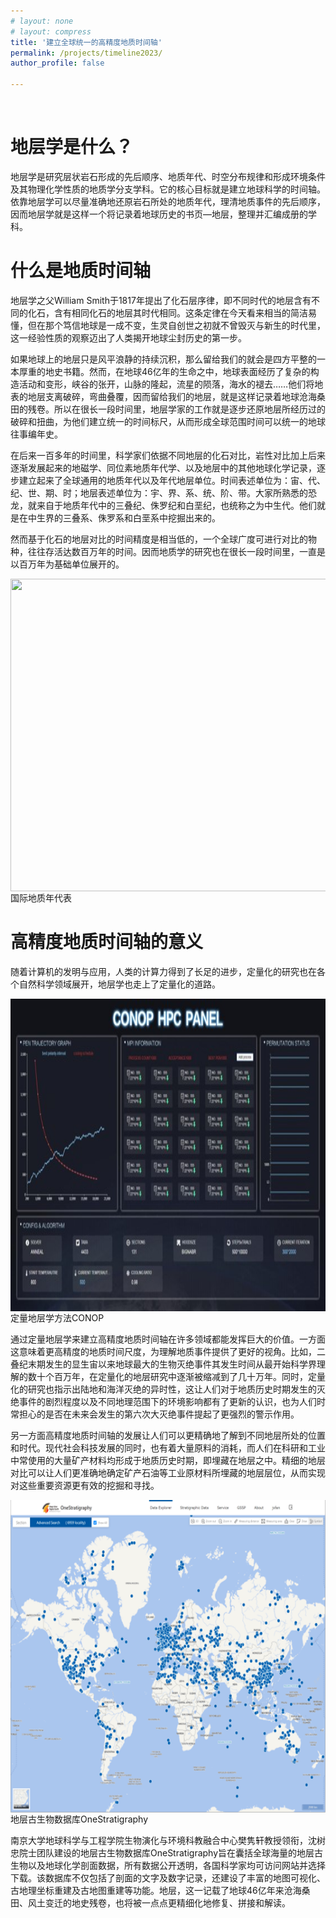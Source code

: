 ```yaml
---
# layout: none 
# layout: compress
title: '建立全球统一的高精度地质时间轴'
permalink: /projects/timeline2023/
author_profile: false
 
---
```


<br>

地层学是什么？
======
地层学是研究层状岩石形成的先后顺序、地质年代、时空分布规律和形成环境条件及其物理化学性质的地质学分支学科。它的核心目标就是建立地球科学的时间轴。依靠地层学可以尽量准确地还原岩石所处的地质年代，理清地质事件的先后顺序，因而地层学就是这样一个将记录着地球历史的书页—地层，整理并汇编成册的学科。

什么是地质时间轴
======
地层学之父William Smith于1817年提出了化石层序律，即不同时代的地层含有不同的化石，含有相同化石的地层其时代相同。这条定律在今天看来相当的简洁易懂，但在那个笃信地球是一成不变，生灵自创世之初就不曾毁灭与新生的时代里，这一经验性质的观察迈出了人类揭开地球尘封历史的第一步。

如果地球上的地层只是风平浪静的持续沉积，那么留给我们的就会是四方平整的一本厚重的地史书籍。然而，在地球46亿年的生命之中，地球表面经历了复杂的构造活动和变形，峡谷的张开，山脉的隆起，流星的陨落，海水的褪去……他们将地表的地层支离破碎，弯曲叠覆，因而留给我们的地层，就是这样记录着地球沧海桑田的残卷。所以在很长一段时间里，地层学家的工作就是逐步还原地层所经历过的破碎和扭曲，为他们建立统一的时间标尺，从而形成全球范围时间可以统一的地球往事编年史。

在后来一百多年的时间里，科学家们依据不同地层的化石对比，岩性对比加上后来逐渐发展起来的地磁学、同位素地质年代学、以及地层中的其他地球化学记录，逐步建立起来了全球通用的地质年代以及年代地层单位。时间表述单位为：宙、代、纪、世、期、时；地层表述单位为：宇、界、系、统、阶、带。大家所熟悉的恐龙，就来自于地质年代中的三叠纪、侏罗纪和白垩纪，也统称之为中生代。他们就是在中生界的三叠系、侏罗系和白垩系中挖掘出来的。

然而基于化石的地层对比的时间精度是相当低的，一个全球广度可进行对比的物种，往往存活达数百万年的时间。因而地质学的研究也在很长一段时间里，一直是以百万年为基础单位展开的。

<!-- ![photo1](/images/project/timeline2023/ChronostratChart2023-09.jpg) -->
<img src="/images/project/timeline2023/ChronostratChart2023-09.jpg" width = "800" height = "500" div align=center />
国际地质年代表

<br>


高精度地质时间轴的意义
======
随着计算机的发明与应用，人类的计算力得到了长足的进步，定量化的研究也在各个自然科学领域展开，地层学也走上了定量化的道路。

<img src="/images/project/timeline2023/conop.jpg" width = "800" height = "500" div align=center />
定量地层学方法CONOP
 
<!--   ![photo1](/images/project/timeline2023/conop.jpg)  -->



<br>

通过定量地层学来建立高精度地质时间轴在许多领域都能发挥巨大的价值。一方面这意味着更高精度的地质时间尺度，为理解地质事件提供了更好的视角。比如，二叠纪末期发生的显生宙以来地球最大的生物灭绝事件其发生时间从最开始科学界理解的数十个百万年，在定量化的地层研究中逐渐被缩减到了几十万年。同时，定量化的研究也指示出陆地和海洋灭绝的异时性，这让人们对于地质历史时期发生的灭绝事件的剧烈程度以及不同地理范围下的环境影响都有了更新的认识，也为人们时常担心的是否在未来会发生的第六次大灭绝事件提起了更强烈的警示作用。

另一方面高精度地质时间轴的发展让人们可以更精确地了解到不同地层所处的位置和时代。现代社会科技发展的同时，也有着大量原料的消耗，而人们在科研和工业中常使用的大量矿产材料均形成于地质历史时期，即埋藏在地层之中。精细的地层对比可以让人们更准确地确定矿产石油等工业原材料所埋藏的地层层位，从而实现对这些重要资源更有效的挖掘和寻找。

<img src="/images/project/timeline2023/ones.png" width = "800" height = "500" div align=center />
地层古生物数据库OneStratigraphy


<br>

南京大学地球科学与工程学院生物演化与环境科教融合中心樊隽轩教授领衔，沈树忠院士团队建设的地层古生物数据库OneStratigraphy旨在囊括全球海量的地层古生物以及地球化学剖面数据，所有数据公开透明，各国科学家均可访问网站并选择下载。该数据库不仅包括了剖面的文字及数字记录，还建设了丰富的地图可视化、古地理坐标重建及古地图重建等功能。地层，这一记载了地球46亿年来沧海桑田、风土变迁的地史残卷，也将被一点点更精细化地修复、拼接和解读。



